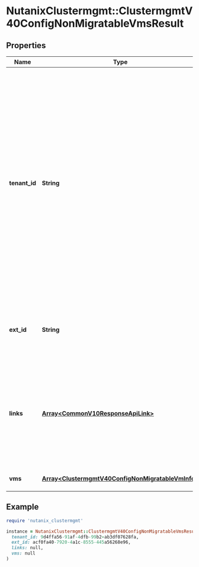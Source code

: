 # NutanixClustermgmt::ClustermgmtV40ConfigNonMigratableVmsResult

## Properties

| Name | Type | Description | Notes |
| ---- | ---- | ----------- | ----- |
| **tenant_id** | **String** | A globally unique identifier that represents the tenant that owns this entity. The system automatically assigns it, and it and is immutable from an API consumer perspective (some use cases may cause this Id to change - For instance, a use case may require the transfer of ownership of the entity, but these cases are handled automatically on the server).  | [optional][readonly] |
| **ext_id** | **String** | A globally unique identifier of an instance that is suitable for external consumption.  | [optional][readonly] |
| **links** | [**Array&lt;CommonV10ResponseApiLink&gt;**](CommonV10ResponseApiLink.md) | A HATEOAS style link for the response.  Each link contains a user-friendly name identifying the link and an address for retrieving the particular resource.  | [optional][readonly] |
| **vms** | [**Array&lt;ClustermgmtV40ConfigNonMigratableVmInfo&gt;**](ClustermgmtV40ConfigNonMigratableVmInfo.md) | List of non-migratable VMs. | [optional] |

## Example

```ruby
require 'nutanix_clustermgmt'

instance = NutanixClustermgmt::ClustermgmtV40ConfigNonMigratableVmsResult.new(
  tenant_id: 9d4ffa56-91af-4dfb-99b2-ab3df07628fa,
  ext_id: acf0fa40-7920-4a1c-8555-445a56268e96,
  links: null,
  vms: null
)
```

